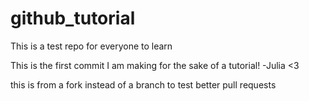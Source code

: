 # github_tutorial
This is a test repo for everyone to learn

This is the first commit I am making for the sake of a tutorial!
-Julia <3

this is from a fork instead of a branch to test better pull requests
